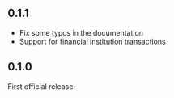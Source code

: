 ## 0.1.1

* Fix some typos in the documentation
* Support for financial institution transactions

## 0.1.0

First official release